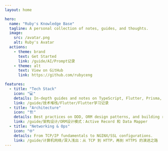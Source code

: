 ```yaml
---
layout: home

hero:
  name: "Ruby's Knowledge Base"
  tagline: A personal collection of notes, guides, and thoughts.
  image:
    src: /avatar.png
    alt: Ruby's Avatar
  actions:
    - theme: brand
      text: Get Started
      link: /guide/AI/Prompt记录
    - theme: alt
      text: View on GitHub
      link: https://github.com/rubyceng

features:
  - title: "Tech Stack"
    icon: "💻"
    details: In-depth guides and notes on TypeScript, Flutter, Prisma, and more.
    link: /guide/技术堆栈/Flutter/Flutter学习记录
  - title: "Architecture"
    icon: "🏗️"
    details: Best practices on DDD, ORM design patterns, and building robust systems.
    link: /guide/架构设计/ORM设计模式：Active Record 和 Data Mapper
  - title: "Networking & Ops"
    icon: "🌐"
    details: From TCP/IP fundamentals to NGINX/SSL configurations.
    link: /guide/计算机网络/深入浅出：从 TCP 到 HTTP，再到 HTTPS 的演进之路
---
```

